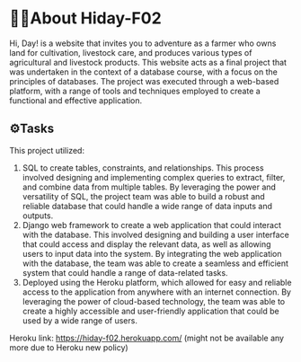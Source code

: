 # 👩‍💻About Hiday-F02
Hi, Day! is a website that invites you to adventure as a farmer who owns land for cultivation, livestock care, and produces various types of agricultural and livestock products. This website acts as a final project that was undertaken in the context of a database course, with a focus on the principles of databases. The project was executed through a web-based platform, with a range of tools and techniques employed to create a functional and effective application.

## ⚙️Tasks
This project utilized:
1. SQL to create tables, constraints, and relationships. This process involved designing and implementing complex queries to extract, filter, and combine data from multiple tables. By leveraging the power and versatility of SQL, the project team was able to build a robust and reliable database that could handle a wide range of data inputs and outputs.
2. Django web framework to create a web application that could interact with the database. This involved designing and building a user interface that could access and display the relevant data, as well as allowing users to input data into the system. By integrating the web application with the database, the team was able to create a seamless and efficient system that could handle a range of data-related tasks.
3. Deployed using the Heroku platform, which allowed for easy and reliable access to the application from anywhere with an internet connection. By leveraging the power of cloud-based technology, the team was able to create a highly accessible and user-friendly application that could be used by a wide range of users.

Heroku link: https://hiday-f02.herokuapp.com/ (might not be available any more due to Heroku new policy)
